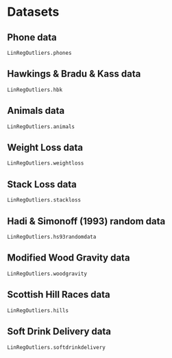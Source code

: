 # Datasets

## Phone data
```@docs
LinRegOutliers.phones
```


## Hawkings & Bradu & Kass data
```@docs
LinRegOutliers.hbk
```

## Animals data
```@docs
LinRegOutliers.animals
```

## Weight Loss data
```@docs
LinRegOutliers.weightloss
```


## Stack Loss data
```@docs
LinRegOutliers.stackloss
```

## Hadi & Simonoff (1993) random data
```@docs
LinRegOutliers.hs93randomdata
```

## Modified Wood Gravity data
```@docs
LinRegOutliers.woodgravity
```

## Scottish Hill Races data
```@docs
LinRegOutliers.hills
```

## Soft Drink Delivery data
```@docs
LinRegOutliers.softdrinkdelivery
```

